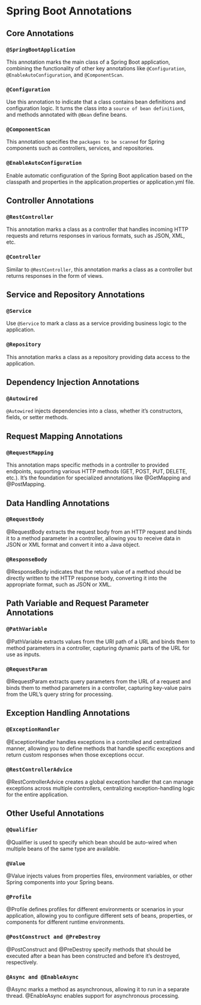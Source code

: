 # Spring Boot Annotations

## Core Annotations

### `@SpringBootApplication`

This annotation marks the main class of a Spring Boot application, combining the functionality of other key annotations like `@Configuration`, `@EnableAutoConfiguration`, and `@ComponentScan`.

### `@Configuration`

Use this annotation to indicate that a class contains bean definitions and configuration logic. It turns the class into a `source of bean definition`s, and methods annotated with `@Bean` define beans.

### `@ComponentScan`

This annotation specifies the `packages to be scanned` for Spring components such as controllers, services, and repositories.

### `@EnableAutoConfiguration`

Enable automatic configuration of the Spring Boot application based on the classpath and properties in the application.properties or application.yml file.

## Controller Annotations

### `@RestController`

This annotation marks a class as a controller that handles incoming HTTP requests and returns responses in various formats, such as JSON, XML, etc.

### `@Controller`

Similar to `@RestController`, this annotation marks a class as a controller but returns responses in the form of views.

## Service and Repository Annotations

### `@Service`

Use `@Service` to mark a class as a service providing business logic to the application.

### `@Repository`

This annotation marks a class as a repository providing data access to the application.

## Dependency Injection Annotations

### `@Autowired`

`@Autowired` injects dependencies into a class, whether it’s constructors, fields, or setter methods.

## Request Mapping Annotations

### `@RequestMapping`

This annotation maps specific methods in a controller to provided endpoints, supporting various HTTP methods (GET, POST, PUT, DELETE, etc.). It’s the foundation for specialized annotations like @GetMapping and @PostMapping.

## Data Handling Annotations

### `@RequestBody`

@RequestBody extracts the request body from an HTTP request and binds it to a method parameter in a controller, allowing you to receive data in JSON or XML format and convert it into a Java object.

### `@ResponseBody`

@ResponseBody indicates that the return value of a method should be directly written to the HTTP response body, converting it into the appropriate format, such as JSON or XML.

## Path Variable and Request Parameter Annotations

### `@PathVariable`

@PathVariable extracts values from the URI path of a URL and binds them to method parameters in a controller, capturing dynamic parts of the URL for use as inputs.

### `@RequestParam`

@RequestParam extracts query parameters from the URL of a request and binds them to method parameters in a controller, capturing key-value pairs from the URL’s query string for processing.

## Exception Handling Annotations

### `@ExceptionHandler`

@ExceptionHandler handles exceptions in a controlled and centralized manner, allowing you to define methods that handle specific exceptions and return custom responses when those exceptions occur.

### `@RestControllerAdvice`

@RestControllerAdvice creates a global exception handler that can manage exceptions across multiple controllers, centralizing exception-handling logic for the entire application.

## Other Useful Annotations

### `@Qualifier`

@Qualifier is used to specify which bean should be auto-wired when multiple beans of the same type are available.

### `@Value`

@Value injects values from properties files, environment variables, or other Spring components into your Spring beans.

### `@Profile`

@Profile defines profiles for different environments or scenarios in your application, allowing you to configure different sets of beans, properties, or components for different runtime environments.

### `@PostConstruct and @PreDestroy`

@PostConstruct and @PreDestroy specify methods that should be executed after a bean has been constructed and before it’s destroyed, respectively.

### `@Async and @EnableAsync`

@Async marks a method as asynchronous, allowing it to run in a separate thread. @EnableAsync enables support for asynchronous processing.

